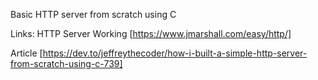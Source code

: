 Basic HTTP server from scratch using C

Links:
HTTP Server Working [https://www.jmarshall.com/easy/http/]

Article [https://dev.to/jeffreythecoder/how-i-built-a-simple-http-server-from-scratch-using-c-739]

